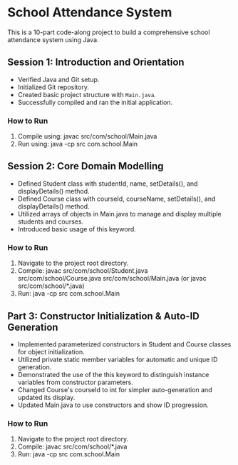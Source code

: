 # School Attendance System

This is a 10-part code-along project to build a comprehensive school attendance system using Java.

## Session 1: Introduction and Orientation

- Verified Java and Git setup.
- Initialized Git repository.
- Created basic project structure with `Main.java`.
- Successfully compiled and ran the initial application.

### How to Run

1. Compile using: javac src/com/school/Main.java
2. Run using: java -cp src com.school.Main

## Session 2: Core Domain Modelling
- Defined Student class with studentId, name, setDetails(), and displayDetails() method.
- Defined Course class with courseId, courseName, setDetails(), and displayDetails() method.
- Utilized arrays of objects in Main.java to manage and display multiple students and courses.
- Introduced basic usage of this keyword.

### How to Run
1. Navigate to the project root directory.
2. Compile: javac src/com/school/Student.java src/com/school/Course.java src/com/school/Main.java (or javac src/com/school/*.java)
3. Run: java -cp src com.school.Main



## Part 3: Constructor Initialization & Auto-ID Generation
- Implemented parameterized constructors in Student and Course classes for object initialization.
- Utilized private static member variables for automatic and unique ID generation.
- Demonstrated the use of the this keyword to distinguish instance variables from constructor parameters.
- Changed Course's courseId to int for simpler auto-generation and updated its display.
- Updated Main.java to use constructors and show ID progression.

### How to Run
1. Navigate to the project root directory.
2. Compile: javac src/com/school/*.java
3. Run: java -cp src com.school.Main